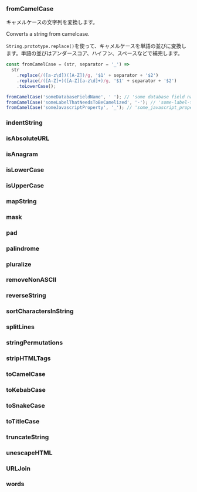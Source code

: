 ### fromCamelCase

キャメルケースの文字列を変換します。

Converts a string from camelcase.

`String.prototype.replace()`を使って、キャメルケースを単語の並びに変換します。単語の並びはアンダースコア、ハイフン、スペースなどで補完します。

```js
const fromCamelCase = (str, separator = '_') =>
  str
    .replace(/([a-z\d])([A-Z])/g, '$1' + separator + '$2')
    .replace(/([A-Z]+)([A-Z][a-z\d]+)/g, '$1' + separator + '$2')
    .toLowerCase();
```

```js
fromCamelCase('someDatabaseFieldName', ' '); // 'some database field name'
fromCamelCase('someLabelThatNeedsToBeCamelized', '-'); // 'some-label-that-needs-to-be-camelized'
fromCamelCase('someJavascriptProperty', '_'); // 'some_javascript_property'
```


### indentString
### isAbsoluteURL
### isAnagram
### isLowerCase
### isUpperCase
### mapString
### mask
### pad
### palindrome
### pluralize
### removeNonASCII
### reverseString
### sortCharactersInString
### splitLines
### stringPermutations
### stripHTMLTags
### toCamelCase
### toKebabCase
### toSnakeCase
### toTitleCase
### truncateString
### unescapeHTML
### URLJoin
### words
